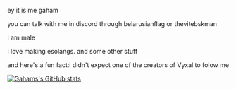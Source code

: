 ey it is me gaham

you can talk with me in discord through belarusianflag or thevitebskman

i am male

i love making esolangs. and some other stuff

and here's a fun fact:i didn't expect one of the creators of Vyxal to folow me

[![Gahams's GitHub stats](https://github-readme-stats.vercel.app/api/top-langs/?username=Thevitebsk&langs_count=10)](https://github.com/anuraghazra/github-readme-stats)
